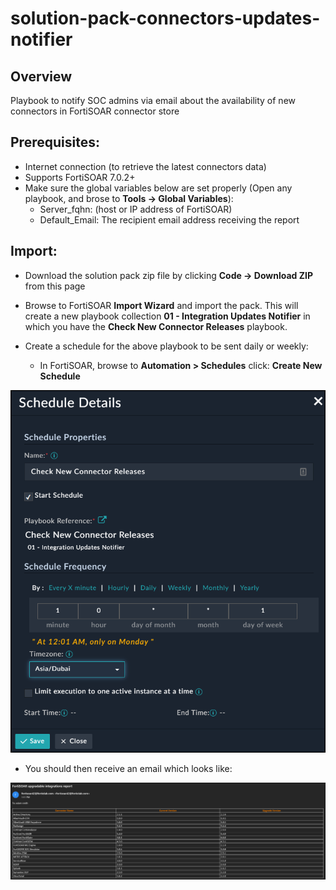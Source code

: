 # solution-pack-connectors-updates-notifier

## Overview
Playbook to notify SOC admins via email about the availability of new connectors in FortiSOAR connector store

## Prerequisites:
- Internet connection (to retrieve the latest connectors data)
- Supports FortiSOAR 7.0.2+
- Make sure the global variables below are set properly (Open any playbook, and brose to **Tools -> Global Variables**): 
  - Server_fqhn: (host or IP address of FortiSOAR)
  - Default_Email: The recipient email address receiving the report
  
## Import:
- Download the solution pack zip file by clicking **Code -> Download ZIP** from this page
- Browse to FortiSOAR **Import Wizard** and import the pack. This will create a new playbook collection **01 - Integration Updates Notifier** in which you have the **Check New Connector Releases** playbook.

- Create a schedule for the above playbook to be sent daily or weekly:
  - In FortiSOAR, browse to **Automation > Schedules** click: **Create New Schedule**

![](images/schedule.png)

- You should then receive an email which looks like:

![](images/notification_email.png)